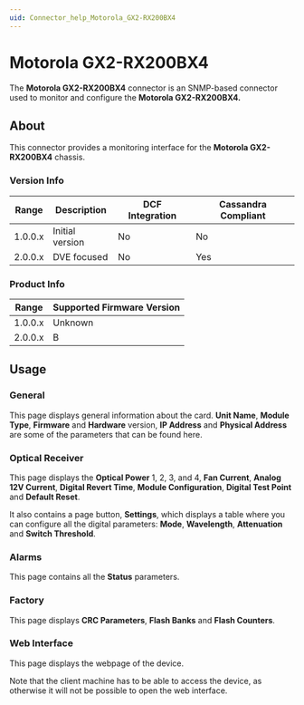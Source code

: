 ```yaml
---
uid: Connector_help_Motorola_GX2-RX200BX4
---
```


# Motorola GX2-RX200BX4

The **Motorola GX2-RX200BX4** connector is an SNMP-based connector used to monitor and configure the **Motorola GX2-RX200BX4.**

## About

This connector provides a monitoring interface for the **Motorola GX2-RX200BX4** chassis.

### Version Info

| **Range** | **Description** | **DCF Integration** | **Cassandra Compliant** |
|------------------|-----------------|---------------------|-------------------------|
| 1.0.0.x          | Initial version | No                  | No                      |
| 2.0.0.x          | DVE focused     | No                  | Yes                     |

### Product Info

| Range | Supported Firmware Version |
|------------------|-----------------------------|
| 1.0.0.x          | Unknown                     |
| 2.0.0.x          | B                           |

## Usage

### General

This page displays general information about the card. **Unit Name**, **Module Type**, **Firmware** and **Hardware** version, **IP Address** and **Physical Address** are some of the parameters that can be found here.

### Optical Receiver

This page displays the **Optical Power** 1, 2, 3, and 4, **Fan Current**, **Analog 12V Current**, **Digital Revert Time**, **Module Configuration**, **Digital Test Point** and **Default Reset**.

It also contains a page button, **Settings**, which displays a table where you can configure all the digital parameters: **Mode**, **Wavelength**, **Attenuation** and **Switch Threshold**.

### Alarms

This page contains all the **Status** parameters.

### Factory

This page displays **CRC Parameters**, **Flash Banks** and **Flash Counters**.

### Web Interface

This page displays the webpage of the device.

Note that the client machine has to be able to access the device, as otherwise it will not be possible to open the web interface.

